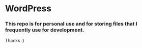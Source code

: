# WordPress
### This repo is for personal use and for storing files that I frequently use for development.

Thanks :)
